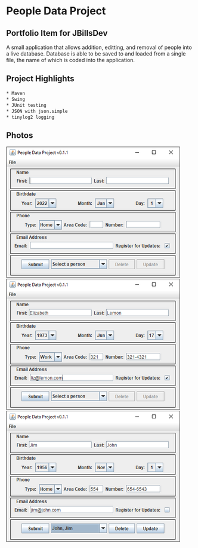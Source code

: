 # People Data Project

## Portfolio Item for JBillsDev

A small application that allows addition, editting, and removal of people into a live database. Database is able to be saved to and loaded from a single file, the name of which is coded into the application.

## Project Highlights

	* Maven
	* Swing
	* JUnit testing
	* JSON with json.simple
	* tinylog2 logging

## Photos

![PeopleData photo 1](https://github.com/JBillsDev/people_data_project/blob/main/photos/people_data_img_1.PNG)
![PeopleData photo 2](https://github.com/JBillsDev/people_data_project/blob/main/photos/people_data_img_2.PNG)
![PeopleData photo 3](https://github.com/JBillsDev/people_data_project/blob/main/photos/people_data_img_3.PNG)
